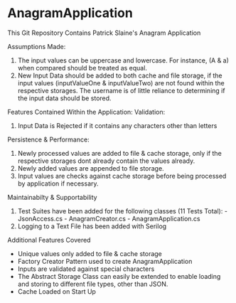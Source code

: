 # AnagramApplication

This Git Repository Contains Patrick Slaine's Anagram Application

Assumptions Made:
1. The input values can be uppercase and lowercase. For instance, (A & a) when compared should be treated as equal.
2. New Input Data should be added to both cache and file storage, if the input values (inputValueOne & inputValueTwo) are not found within the respective storages. The username is of little reliance to determining if the input data should be stored.


Features Contained Within the Application:
  Validation:
  1. Input Data is Rejected if it contains any characters other than letters
 
  Persistence & Performance:
  1. Newly processed values are added to file & cache storage, only if the respective storages dont already contain the values already.
  2. Newly added values are appended to file storage.
  3. Input values are checks against cache storage before being processed by application if necessary.
  
  Maintainabilty & Supportability 
  1. Test Suites have been added for the following classes (11 Tests Total):
    - JsonAccess.cs
    - AnagramCreator.cs
    - AnagramApplication.cs
  2. Logging to a Text File has been added with Serilog

Additional Features Covered
- Unique values only added to file & cache storage
- Factory Creator Pattern used to create AnagramApplication
- Inputs are validated against special characters
- The Abstract Storage Class can easily be extended to enable loading and storing to different file types, other than JSON.
- Cache Loaded on Start Up
  
